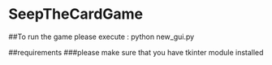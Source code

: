 # SeepTheCardGame
##To run the game please execute : python new_gui.py

##requirements
###please make sure that you have tkinter module installed

